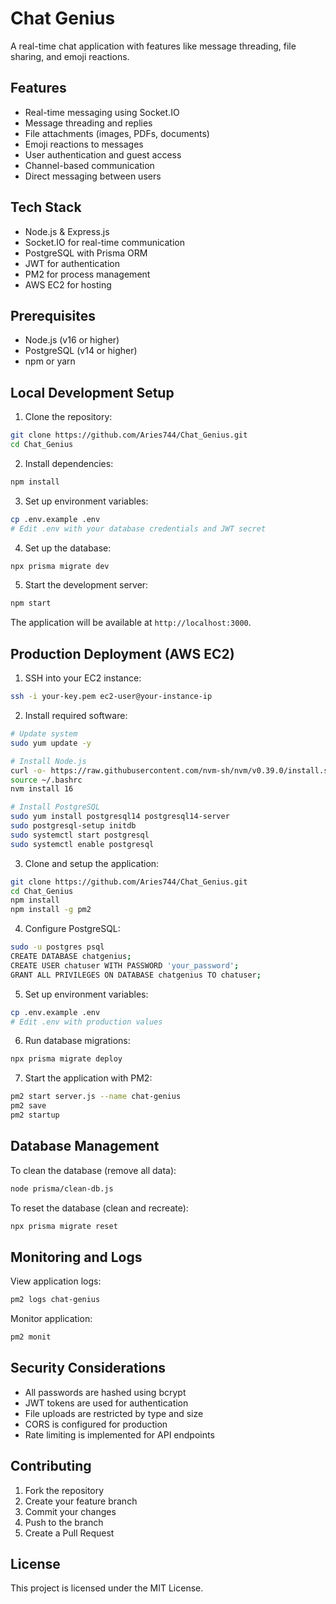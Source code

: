 # Chat Genius

A real-time chat application with features like message threading, file sharing, and emoji reactions.

## Features

- Real-time messaging using Socket.IO
- Message threading and replies
- File attachments (images, PDFs, documents)
- Emoji reactions to messages
- User authentication and guest access
- Channel-based communication
- Direct messaging between users

## Tech Stack

- Node.js & Express.js
- Socket.IO for real-time communication
- PostgreSQL with Prisma ORM
- JWT for authentication
- PM2 for process management
- AWS EC2 for hosting

## Prerequisites

- Node.js (v16 or higher)
- PostgreSQL (v14 or higher)
- npm or yarn

## Local Development Setup

1. Clone the repository:
```bash
git clone https://github.com/Aries744/Chat_Genius.git
cd Chat_Genius
```

2. Install dependencies:
```bash
npm install
```

3. Set up environment variables:
```bash
cp .env.example .env
# Edit .env with your database credentials and JWT secret
```

4. Set up the database:
```bash
npx prisma migrate dev
```

5. Start the development server:
```bash
npm start
```

The application will be available at `http://localhost:3000`.

## Production Deployment (AWS EC2)

1. SSH into your EC2 instance:
```bash
ssh -i your-key.pem ec2-user@your-instance-ip
```

2. Install required software:
```bash
# Update system
sudo yum update -y

# Install Node.js
curl -o- https://raw.githubusercontent.com/nvm-sh/nvm/v0.39.0/install.sh | bash
source ~/.bashrc
nvm install 16

# Install PostgreSQL
sudo yum install postgresql14 postgresql14-server
sudo postgresql-setup initdb
sudo systemctl start postgresql
sudo systemctl enable postgresql
```

3. Clone and setup the application:
```bash
git clone https://github.com/Aries744/Chat_Genius.git
cd Chat_Genius
npm install
npm install -g pm2
```

4. Configure PostgreSQL:
```bash
sudo -u postgres psql
CREATE DATABASE chatgenius;
CREATE USER chatuser WITH PASSWORD 'your_password';
GRANT ALL PRIVILEGES ON DATABASE chatgenius TO chatuser;
```

5. Set up environment variables:
```bash
cp .env.example .env
# Edit .env with production values
```

6. Run database migrations:
```bash
npx prisma migrate deploy
```

7. Start the application with PM2:
```bash
pm2 start server.js --name chat-genius
pm2 save
pm2 startup
```

## Database Management

To clean the database (remove all data):
```bash
node prisma/clean-db.js
```

To reset the database (clean and recreate):
```bash
npx prisma migrate reset
```

## Monitoring and Logs

View application logs:
```bash
pm2 logs chat-genius
```

Monitor application:
```bash
pm2 monit
```

## Security Considerations

- All passwords are hashed using bcrypt
- JWT tokens are used for authentication
- File uploads are restricted by type and size
- CORS is configured for production
- Rate limiting is implemented for API endpoints

## Contributing

1. Fork the repository
2. Create your feature branch
3. Commit your changes
4. Push to the branch
5. Create a Pull Request

## License

This project is licensed under the MIT License. 